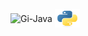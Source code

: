 <div style="display: inline_block"><br>
  <img align="center" alt="Gi-Java" height="30" width="40" src="(https://github.com/user-attachments/assets/e3a10839-dafd-4b78-b2d4-2f07bfb9ad42">
  <img align="center" alt="Gi-Python" height="30" width="40" src="https://raw.githubusercontent.com/devicons/devicon/master/icons/python/python-original.svg">
  </div>
